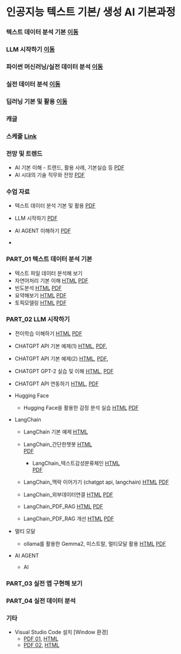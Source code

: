 # 인공지능 텍스트 기본/ 생성 AI 기본과정

### 텍스트 데이터 분석 기본 [이동](#PART_01-파이썬-기본-및-실전-프로그래밍)
### LLM 시작하기 [이동](#PART_02-파이썬-기본-라이브러리)
### 파이썬 머신러닝/실전 데이터 분석 [이동](#PART_03-파이썬-머신러닝_실전-데이터-분석)
### 실전 데이터 분석  [이동](#PART_04-실전-데이터-분석)
### 딥러닝 기본 및 활용  [이동](#PART_05-딥러닝-기본-및-활용)
### 캐글

### 스케줄 [Link](./AI_Project_Goorm_Schedule_Daniel_01.pdf)


### 전망 및 트렌드
 * AI 기본 이해 - 트렌드, 활용 사례, 기본실습 등 [PDF](https://ldjwj.github.io/CHATGPT_AI_CLASS/AI트렌드및활용사례_V12_2506_Last.pdf)
 * AI 시대의 기술 직무와 전망 [PDF](https://ldjwj.github.io/CHATGPT_AI_CLASS/00_AI와기술분야의신흥직업들.pdf)

### 수업 자료
 * 텍스트 데이터 분석 기본 및 활용 [PDF](https://ldjwj.github.io/CLASS_PY_LIB_LEVELUP/00_텍스트데이터분석기본및활용_V10.pdf)
 * LLM 시작하기 [PDF](https://ldjwj.github.io/CHATGPT_AI_CLASS/LLM시작하기_V11_PDF.pdf)
 * AI AGENT 이해하기 [PDF](https://ldjwj.github.io/CHATGPT_AI_CLASS/08_AI_에이전트의_기본소개.pdf)

 * 
### PART_01 텍스트 데이터 분석 기본
 * 텍스트 파일 데이터 분석해 보기
  * 자연어처리 기본 이해 [HTML](https://ldjwj.github.io/CHATGPT_AI_CLASS/01_TextPre_V10.html) [PDF](https://ldjwj.github.io/CHATGPT_AI_CLASS/01_TextPre_V10.pdf)
  * 빈도분석    [HTML](https://ldjwj.github.io/CLASS_PY_LIB_LEVELUP/06_DATA_ANALYSIS/01_텍스트데이터분석1_빈도분석_V10.html)   [PDF](https://ldjwj.github.io/CLASS_PY_LIB_LEVELUP/06_DATA_ANALYSIS/01_텍스트데이터분석1_빈도분석_V10.pdf)
  * 요약해보기   [HTML](https://ldjwj.github.io/CLASS_PY_LIB_LEVELUP/06_DATA_ANALYSIS/01_텍스트데이터분석2_요약_V10.html)     [PDF](https://ldjwj.github.io/CLASS_PY_LIB_LEVELUP/06_DATA_ANALYSIS/01_텍스트데이터분석2_요약_V10.pdf)
  * 토픽모델링   [HTML](https://ldjwj.github.io/CLASS_PY_LIB_LEVELUP/06_DATA_ANALYSIS/01_텍스트데이터분석3_토픽모델링_V10.html) [PDF](https://ldjwj.github.io/CLASS_PY_LIB_LEVELUP/06_DATA_ANALYSIS/01_텍스트데이터분석3_토픽모델링_V10.pdf)


### PART_02 LLM 시작하기
 * 전이학습 이해하기 [HTML](https://ldjwj.github.io/CHATGPT_AI_CLASS/03_전이학습_V10.html) [PDF](https://ldjwj.github.io/CHATGPT_AI_CLASS/03_전이학습_V10.pdf)

 
  * CHATGPT API 기본 예제(1) [HTML](https://ldjwj.github.io/CHATGPT_AI_CLASS/04_CHATGPTAPI_BASIC02_API시작하기_wc_v10_2504.html), [PDF](https://ldjwj.github.io/CHATGPT_AI_CLASS/04_CHATGPTAPI_BASIC02_API시작하기_wc_v10_2504.pdf), 
   * CHATGPT API 기본 예제(2) [HTML](https://ldjwj.github.io/CHATGPT_AI_CLASS/04_ChatGPTAPI_BASIC_V11.html), [PDF](https://ldjwj.github.io/CHATGPT_AI_CLASS/04_ChatGPTAPI_BASIC_V11.pdf), 
   * CHATGPT GPT-2 실습 및 이해 [HTML](https://ldjwj.github.io/CHATGPT_AI_CLASS/03_GPT2_Pratice_wc_v10.html), [PDF](https://ldjwj.github.io/CHATGPT_AI_CLASS/03_GPT3_Pratice_v10_Colab.pdf) 
   * CHATGPT API 연동하기 [HTML](https://ldjwj.github.io/CHATGPT_AI_CLASS/04_ChatGPTAPI_BASIC_V10.html), [PDF](https://ldjwj.github.io/CHATGPT_AI_CLASS/04_ChatGPTAPI_BASIC_V10.pdf) 
 
 * Hugging Face
   * Hugging Face을 활용한 감정 분석 실습 [HTML](https://ldjwj.github.io/CHATGPT_AI_CLASS/05_HuggingFace_Basic_V11.html) [PDF](https://ldjwj.github.io/CHATGPT_AI_CLASS/05_HuggingFace_Basic_V11.pdf)


 * LangChain
    * LangChain 기본 예제 [HTML](https://ldjwj.github.io/CHATGPT_AI_CLASS/LangChain/01_LangChain_Start_V10.html) 
    * LangChain_간단한챗봇 [HTML](https://ldjwj.github.io/CHATGPT_AI_CLASS/LangChain/01_LangChain_간단한챗봇_V10_2411.html)  
    [PDF](https://ldjwj.github.io/CHATGPT_AI_CLASS/LangChain/01_LangChain_간단한챗봇_V10_2411.pdf)
	  * LangChain_텍스트감성분류체인 [HTML](https://ldjwj.github.io/CHATGPT_AI_CLASS/LangChain/02_LangChain_TextClassfication_V10.html)  
    [PDF](https://ldjwj.github.io/CHATGPT_AI_CLASS/LangChain/02_LangChain_TextClassfication_V10.pdf)
    * LangChain_맥락 이어가기 (chatgpt api, langchain) [HTML](https://ldjwj.github.io/CHATGPT_AI_CLASS/LangChain/03_LangChain_맥락이어가기_local_V10_2411.html) 
    [PDF](https://ldjwj.github.io/CHATGPT_AI_CLASS/LangChain/03_LangChain_맥락이어가기_local_V10_2411.pdf)
    * LangChain_외부데이터연결 [HTML](https://ldjwj.github.io/CHATGPT_AI_CLASS/LangChain/04_LangChain_외부데이터연결_local_V10_2411.html) 
    [PDF](https://ldjwj.github.io/CHATGPT_AI_CLASS/LangChain/04_LangChain_외부데이터연결_local_V10_2411.pdf)

	* LangChain_PDF_RAG [HTML](https://ldjwj.github.io/CHATGPT_AI_CLASS/LangChain/05_LangChain_PDF_RAG_V10.html)  [PDF](https://ldjwj.github.io/CHATGPT_AI_CLASS/LangChain/05_LangChain_PDF_RAG_V10.pdf)
	* LangChain_PDF_RAG 개선 [HTML](https://ldjwj.github.io/CHATGPT_AI_CLASS/LangChain/06_LangChain_PDF_RAG2_V10.html)  [PDF](https://ldjwj.github.io/CHATGPT_AI_CLASS/LangChain/05_LangChain_PDF_RAG_V10.pdf)

 * 멀티 모달
   * ollama를 활용한 Gemma2, 미스트랄, 멀티모달 활용 [HTML](https://ldjwj.github.io/CHATGPT_AI_CLASS/LangChain/07_ollama_start_V11_2411.html) [PDF](https://ldjwj.github.io/CHATGPT_AI_CLASS/LangChain/07_ollama_start_V11_2411.pdf)
  
 * AI AGENT
   * AI

### PART_03 실전 앱 구현해 보기

### PART_04 실전 데이터 분석 
   
### 기타
 * Visual Studio Code 설치 [Window 환경]
   * [PDF 01](./01_START/01_[Window]01_visual_studio_code.pdf), [HTML](https://ldjwj.github.io/CLASS_PY_LIB_LEVELUP/01_START/03_[Window]01_visual_studio_code설치.html)
   * [PDF 02](./01_START/01_[Window]02_visual_studio_code(2).pdf), [HTML](https://ldjwj.github.io/CLASS_PY_LIB_LEVELUP/01_START/03_[Window]02_visual_studio_code설치(2).html)
